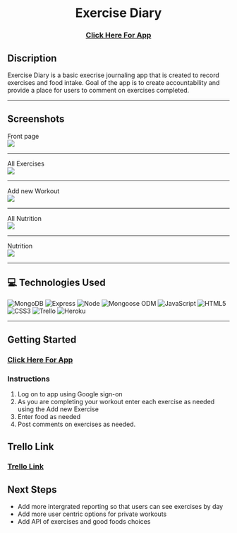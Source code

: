 <div align="center">
<h1> Exercise Diary</h1>
<h3><a href="https://exercise-diary-01.herokuapp.com/" target="_blank">Click Here For App</a></h3>
</div>

## Discription
Exercise Diary is a basic execrise journaling app that is created to record exercises and food intake. Goal of the app is to create accountability and provide a place for users to comment on exercises completed.
<hr>
<h2> Screenshots </h2>
<figcaption> Front page </figcaption>
<img src="https://i.imgur.com/lfAPMQy.jpg">
<hr>
<figcaption>All Exercises</figcaption>
<img src="https://i.imgur.com/kRFVwQB.jpg">
<hr>
<figcaption>Add new Workout</figcaption>
<img src="https://i.imgur.com/lGFRnYV.jpg">
<hr>
<figcaption>All Nutrition</figcaption>
<img src="https://i.imgur.com/zmXYqR6.jpg">
<hr>
<figcaption>Nutrition</figcaption>
<img src="https://i.imgur.com/AcK0W5F.jpg">
<hr>

## :computer: Technologies Used 

![MongoDB](https://img.shields.io/badge/-MongoDB-333?style=flat&logo=mongodb)
![Express](https://img.shields.io/badge/-Express-333?style=flat&logo=express)
![Node](https://img.shields.io/badge/-Node.js-333?style=flat&logo=node.js)
![Mongoose ODM](https://img.shields.io/badge/-Mongoose_ODM-333?style=flat&logo=mongodb)
![JavaScript](https://img.shields.io/badge/-JavaScript-333?style=flat&logo=javascript)
![HTML5](https://img.shields.io/badge/-HTML5-333?style=flat&logo=html5)
![CSS3](https://img.shields.io/badge/-CSS-333?style=flat&logo=css3)
![Trello](https://img.shields.io/badge/-Trello-333?style=flat&logo=trello)
![Heroku](https://img.shields.io/badge/-Heroku-333?style=flat&logo=heroku)
<hr>
<h2> Getting Started </h2>
<h3><a href="https://exercise-diary-01.herokuapp.com/" target="_blank">Click Here For App</a></h3>

### Instructions
1. Log on to app using Google sign-on
2. As you are completing your workout enter each exercise as needed using the Add new Exercise
3. Enter food as needed
4. Post comments on exercises as needed.

## Trello Link
<h3><a href="https://trello.com/b/KsFjm6Yw/p2-board" target="_blank"> Trello Link </a><h3>

 ## Next Steps
 - Add more intergrated reporting so that users can see exercises by day
 - Add more user centric options for private workouts
 - Add API of exercises and good foods choices